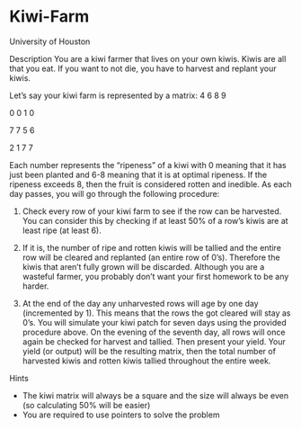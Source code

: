 # Kiwi-Farm
University of Houston

Description
  You are a kiwi farmer that lives on your own kiwis. Kiwis
  are all that you eat. If you want to not die, you have to
  harvest and replant your kiwis.

Let’s say your kiwi farm is represented by a matrix:
4 6 8 9

0 0 1 0

7 7 5 6

2 1 7 7

Each number represents the
“ripeness” of a kiwi with 0 meaning
that it has just been planted and 6-8
meaning that it is at optimal ripeness.
If the ripeness exceeds 8, then the
fruit is considered rotten and inedible.
As each day passes, you will go through the following
procedure:

1. Check every row of your kiwi farm to see if the row can
be harvested. You can consider this by checking if at
least 50% of a row’s kiwis are at least ripe (at least 6).

2. If it is, the number of ripe and rotten kiwis will be
tallied and the entire row will be cleared and replanted
(an entire row of 0’s). Therefore the kiwis that aren’t fully
grown will be discarded. Although you are a wasteful
farmer, you probably don’t want your first homework to
be any harder.

3. At the end of the day any unharvested rows will age
by one day (incremented by 1). This means that the rows
the got cleared will stay as 0’s.
You will simulate your kiwi patch for seven days using
the provided procedure above. On the evening of the
seventh day, all rows will once again be checked for
harvest and tallied. Then present your yield. Your yield
(or output) will be the resulting matrix, then the total
number of harvested kiwis and rotten kiwis tallied
throughout the entire week.

Hints
- The kiwi matrix will always be a square and the size will
always be even (so calculating 50% will be easier)
- You are required to use pointers to solve the problem
